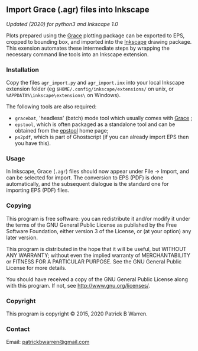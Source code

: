 ## Import Grace (.agr) files into Inkscape

*Updated (2020) for python3 and Inkscape 1.0*

Plots prepared using the
[Grace](http://plasma-gate.weizmann.ac.il/Grace/ "Grace home page")
plotting package can be exported to EPS, cropped to bounding box, and
imported into the [Inkscape](https://inkscape.org/en/ "Inkscape home
page") drawing package.  This exension automates these intermediate
steps by wrapping the necessary command line tools into an Inkscape
extension.

### Installation

Copy the files `agr_import.py` and `agr_import.inx` into your local
Inkscape extension folder (eg `$HOME/.config/inkscape/extensions/` on
unix, or `%APPDATA%\inkscape\extensions\` on Windows).

The following tools are also required:

* `gracebat`, 'headless' (batch) mode tool which usually comes with
[Grace](http://plasma-gate.weizmann.ac.il/Grace/ "Grace home page") ;
* `epstool`, which is often packaged as a standalone tool and can be
obtained from the
[epstool](http://pages.cs.wisc.edu/~ghost/gsview/epstool.htm "epstool home page")
home page;
* `ps2pdf`, which is part of Ghostscript (if you
can already import EPS then you have this).

### Usage

In Inkscape, Grace (`.agr`) files should now appear under File &rarr;
Import, and can be selected for import.  The conversion to EPS (PDF)
is done automatically, and the subsequent dialogue is the standard one
for importing EPS (PDF) files.

### Copying

This program is free software: you can redistribute it and/or modify
it under the terms of the GNU General Public License as published by
the Free Software Foundation, either version 3 of the License, or
(at your option) any later version.

This program is distributed in the hope that it will be useful, but
WITHOUT ANY WARRANTY; without even the implied warranty of
MERCHANTABILITY or FITNESS FOR A PARTICULAR PURPOSE.  See the GNU
General Public License for more details.

You should have received a copy of the GNU General Public License
along with this program.  If not, see
<http://www.gnu.org/licenses/>.

### Copyright

This program is copyright &copy; 2015, 2020 Patrick B Warren.

### Contact

Email: <patrickbwarren@gmail.com>
